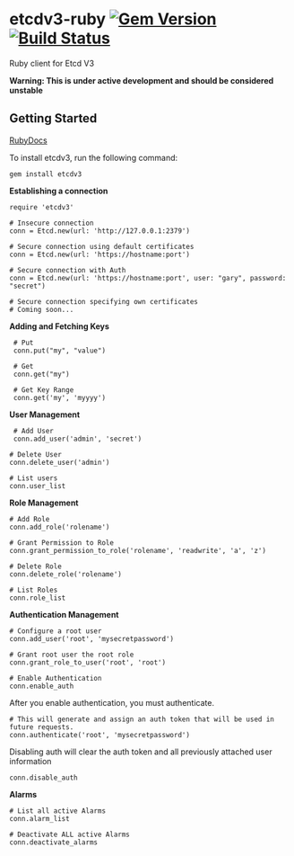 # etcdv3-ruby  [![Gem Version](https://badge.fury.io/rb/etcdv3.svg)](https://badge.fury.io/rb/etcdv3) [![Build Status](https://travis-ci.org/davissp14/etcdv3-ruby.svg?branch=master)](https://travis-ci.org/davissp14/etcdv3-ruby)

Ruby client for Etcd V3

**Warning: This is under active development and should be considered unstable**

## Getting Started

[RubyDocs](http://www.rubydoc.info/gems/etcdv3/0.1.1/Etcd)

To install etcdv3, run the following command:
```
gem install etcdv3
```

**Establishing a connection**

```
require 'etcdv3'

# Insecure connection
conn = Etcd.new(url: 'http://127.0.0.1:2379')

# Secure connection using default certificates
conn = Etcd.new(url: 'https://hostname:port')

# Secure connection with Auth
conn = Etcd.new(url: 'https://hostname:port', user: "gary", password: "secret")

# Secure connection specifying own certificates
# Coming soon...
```

**Adding and Fetching Keys**

     # Put
     conn.put("my", "value")

     # Get
     conn.get("my")

     # Get Key Range
     conn.get('my', 'myyyy')

**User Management**
```
 # Add User
 conn.add_user('admin', 'secret')

# Delete User
conn.delete_user('admin')

# List users
conn.user_list
```

**Role Management**
```
# Add Role
conn.add_role('rolename')

# Grant Permission to Role
conn.grant_permission_to_role('rolename', 'readwrite', 'a', 'z')

# Delete Role
conn.delete_role('rolename')

# List Roles
conn.role_list
```

**Authentication Management**
```
# Configure a root user
conn.add_user('root', 'mysecretpassword')

# Grant root user the root role
conn.grant_role_to_user('root', 'root')

# Enable Authentication
conn.enable_auth
```
After you enable authentication, you must authenticate.
```
# This will generate and assign an auth token that will be used in future requests.
conn.authenticate('root', 'mysecretpassword')
```
Disabling auth will clear the auth token and all previously attached user information
```
conn.disable_auth
```

**Alarms**
```
# List all active Alarms
conn.alarm_list

# Deactivate ALL active Alarms
conn.deactivate_alarms
```
